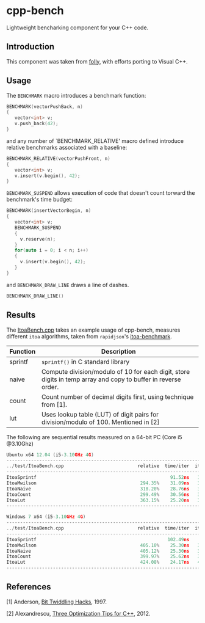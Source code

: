 # cpp-bench


Lightweight bencharking component for your C++ code.


## Introduction

This component was taken from [folly](https://github.com/facebook/folly/blob/master/folly/Benchmark.h), 
with efforts porting to Visual C++.

## Usage

The `BENCHMARK` macro introduces a benchmark function:
~~~~~~~~cpp
BENCHMARK(vectorPushBack, n)
{
   vector<int> v;
   v.push_back(42);
}
~~~~~~~~
and any number of `BENCHMARK_RELATIVE' macro defined introduce relative benchmarks associated with a
baseline:
~~~~~~~~cpp
BENCHMARK_RELATIVE(vectorPushFront, n)
{
   vector<int> v;
   v.insert(v.begin(), 42);
}
~~~~~~~~


`BENCHMARK_SUSPEND` allows execution of code that doesn't count torward the benchmark's
time budget:
~~~~~~~~cpp
BENCHMARK(insertVectorBegin, n) 
{
   vector<int> v;
   BENCHMARK_SUSPEND 
   {
     v.reserve(n);
   }
   for(auto i = 0; i < n; i++) 
   {
     v.insert(v.begin(), 42);
   }
}
~~~~~~~~
and `BENCHMARK_DRAW_LINE` draws a line of dashes.
~~~~~~~~cpp
BENCHMARK_DRAW_LINE()
~~~~~~~~

## Results

The [ItoaBench.cpp](https://github.com/ichenq/cpp-bench/blob/master/test/ItoaBench.cpp) takes an example usage of cpp-bench,
 measures different `itoa` algorithms, taken from `rapidjson`'s [itoa-benchmark](https://github.com/miloyip/itoa-benchmark).

Function      | Description
--------------|-----------
sprintf       | `sprintf()` in C standard library
naive         | Compute division/modulo of 10 for each digit, store digits in temp array and copy to buffer in reverse order.
count         | Count number of decimal digits first, using technique from [1].
lut           | Uses lookup table (LUT) of digit pairs for division/modulo of 100. Mentioned in [2]

The following are sequential results measured on a 64-bit PC (Core i5 @3.10Ghz)

~~~~~~~~cpp
Ubuntu x64 12.04 (i5-3.10GHz 4G)
----------------------------------------------------------------------------
../test/ItoaBench.cpp                           relative  time/iter  iters/s
----------------------------------------------------------------------------
ItoaSprintf                                                 91.52ns   10.93M
ItoaMwilson                                      294.35%    31.09ns   32.16M
ItoaNaive                                        318.20%    28.76ns   34.77M
ItoaCount                                        299.49%    30.56ns   32.72M
ItoaLut                                          363.15%    25.20ns   39.68M
----------------------------------------------------------------------------

Windows 7 x64 (i5-3.10GHz 4G)
----------------------------------------------------------------------------
../test/ItoaBench.cpp                           relative  time/iter  iters/s
----------------------------------------------------------------------------
ItoaSprintf                                                102.49ns    9.76M
ItoaMwilson                                      405.10%    25.30ns   39.53M
ItoaNaive                                        405.12%    25.30ns   39.53M
ItoaCount                                        399.97%    25.62ns   39.03M
ItoaLut                                          424.08%    24.17ns   41.38M
----------------------------------------------------------------------------
~~~~~~~~

## References

[1] Anderson, [Bit Twiddling Hacks](https://graphics.stanford.edu/~seander/bithacks.html#IntegerLog10), 1997.

[2] Alexandrescu, [Three Optimization Tips for C++](http://www.slideshare.net/andreialexandrescu1/three-optimization-tips-for-c-15708507), 2012.
